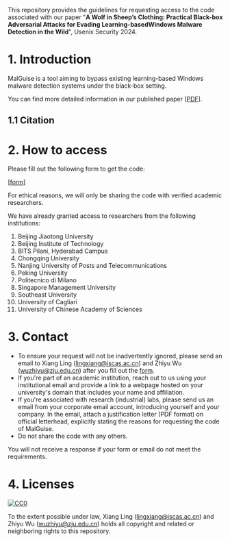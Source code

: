 This repository provides the guidelines for requesting access to the code associated with our paper "**A Wolf in Sheep’s Clothing: Practical Black-box Adversarial Attacks for Evading Learning-basedWindows Malware Detection in the Wild**", Usenix Security 2024.

# 1. Introduction

MalGuise is a tool aiming to bypass existing learning-based Windows malware detection systems under the black-box setting.

You can find more detailed information in our published paper [[PDF](xxxxxxx)].

## 1.1 Citation

# 2. How to access

Please fill out the following form to get the code:

[[form](xxxxxxx)]

For ethical reasons, we will only be sharing the code with verified academic researchers.

We have already granted access to researchers from the following institutions:

1. Beijing Jiaotong University
2. Beijing Institute of Technology
3. BITS Pilani, Hyderabad Campus
4. Chongqing University
5. Nanjing University of Posts and Telecommunications
6. Peking University
7. Politecnico di Milano
8. Singapore Management University
9. Southeast University
10. University of Cagliari
11. University of Chinese Academy of Sciences

# 3. Contact

- To ensure your request will not be inadvertently ignored, please send an email to Xiang Ling (lingxiang@iscas.ac.cn) and Zhiyu Wu (wuzhiyu@zju.edu.cn) after you fill out the [form](xxxxxxx).
- If you're part of an academic institution, reach out to us using your institutional email and provide a link to a webpage hosted on your university's domain that includes your name and affiliation.
- If you're associated with research (industrial) labs, please send us an email from your corporate email account, introducing yourself and your company. In the email, attach a justification letter (PDF format) on official letterhead, explicitly stating the reasons for requesting the code of MalGuise.
- Do not share the code with any others.

You will not receive a response if your form or email do not meet the requirements.

# 4. Licenses

[![CC0](http://i.creativecommons.org/p/zero/1.0/88x31.png)](http://creativecommons.org/publicdomain/zero/1.0/)

To the extent possible under law, Xiang Ling (lingxiang@iscas.ac.cn) and Zhiyu Wu (wuzhiyu@zju.edu.cn) holds all copyright and related or neighboring rights to this repository.
